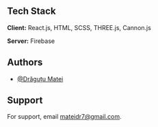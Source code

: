 

## Tech Stack

**Client:** React.js, HTML, SCSS, THREE.js, Cannon.js

**Server:** Firebase 

## Authors

- [@Drăguțu Matei](https://github.com/DragutuMatei)


## Support

For support, email mateidr7@gmail.com.

